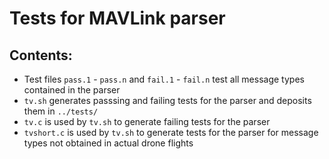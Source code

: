 # Tests for MAVLink parser

## Contents:

* Test files `pass.1` - `pass.n` and `fail.1` - `fail.n` test all message types contained in the parser
* `tv.sh` generates passsing and failing tests for the parser and deposits them in `../tests/`
* `tv.c` is used by `tv.sh` to generate failing tests for the parser
* `tvshort.c` is used by `tv.sh` to generate tests for the parser for message types not obtained in actual drone flights
